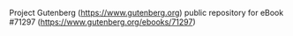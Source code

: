 Project Gutenberg (https://www.gutenberg.org) public repository for
eBook #71297 (https://www.gutenberg.org/ebooks/71297)
